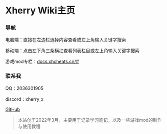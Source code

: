 # Xherry Wiki主页

### 导航

电脑端：直接在左边栏选择内容查看或左上角输入关键字搜索

移动端：点击左下角三条横扛查看列表栏目或左上角输入关键字搜索

游戏mod专栏：[docs.xhcheats.cn/#](https://docs.xhcheats.cn/#)

### 联系我

QQ：2036301905

discord：xherry_x

[GitHub](https://github.com/xhcherry)

> 本站创于2022年3月，主要用于记录学习笔记，以及一些游戏mod的制作与使用教程